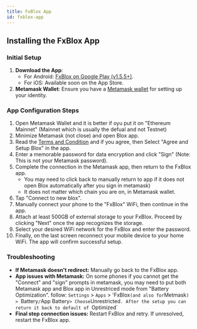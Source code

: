 ```yaml
---
title: FxBlox App
id: fxblox-app
---
```


## Installing the FxBlox App

### Initial Setup

1. **Download the App**: 
   - For Android: [FxBlox on Google Play (v1.5.5+)](https://play.google.com/store/apps/details?id=land.fx.blox).
   - For iOS: Available soon on the App Store.
2. **Metamask Wallet**: Ensure you have a [Metamask wallet](https://play.google.com/store/apps/details?id=io.metamask) for setting up your identity.

### App Configuration Steps

1. Open Metamask Wallet and it is better if oyu put it on "Ethereum Mainnet" (Mainnet which is usually the defual and not Testnet)
2. Minimize Metamask (not close) and open Blox app.
3. Read the [Terms and Condition](https://fx.land/terms) and if you agree, then Select "Agree and Setup Blox" in the app.
4. Enter a memorable password for data encryption and click "Sign" (Note: This is not your Metamask password).
5. Complete the connection in the Metamask app, then return to the FxBlox app.
   - You may need to click back to manually return to app if it does not open Blox automatically after you sign in metamask)
   - It does not matter which chain you are on, in Metamask wallet.
6. Tap "Connect to new blox".
7. Manually connect your phone to the "FxBlox" WiFi, then continue in the app.
8. Attach at least 500GB of external storage to your FxBlox. Proceed by clicking "Next" once the app recognizes the storage.
9. Select your desired WiFi network for the FxBlox and enter the password.
10. Finally, on the last screen reconnect your mobile device to your home WiFi. The app will confirm successful setup.

### Troubleshooting

- <b>If Metamask doesn't redirect:</b> Manually go back to the FxBlox app.
- <b>App issues with Metamask:</b> On some phones if you cannot get the "Connect" and "sign" prompts in metamask, you may need to put both Metamask app and Blox app in Unrestriced mode from "Battery Optimization". follow: `Settings` > `Apps` > 'FxBlox` (and also for `Metmask`) > `Battery` / `App Battery` > Choose `Unrestricted`. After the setup you can return it back to default of `Optimized`
- <b>Final step connection issues:</b> Restart FxBlox and retry. If unresolved, restart the FxBlox app.
